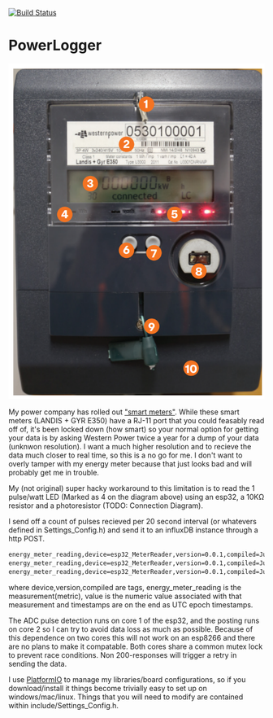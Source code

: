 [![Build Status](https://travis-ci.com/SrzStephen/PowerLogger.svg?branch=master)](https://travis-ci.com/SrzStephen/PowerLogger)
# PowerLogger
![Energy Meter Picture](docs/pics/meter.png)

My power company has rolled out ["smart meters"](https://www.smart-energy.com/industry-sectors/smart-meters/western-power-announces-state-wide-238000-smart-meter-roll-out/). While these smart meters (LANDIS + GYR E350) have a RJ-11 port that you could feasably read off of, it's been locked down (how smart) so your normal option for getting your data is by asking Western Power twice a year for a dump of your data (unknwon resolution). I want a much higher resolution and to recieve the data much closer to real time, so this is a no go for me. I don't want to overly tamper with my energy meter because that just looks bad and will probably get me in trouble.

My (not original) super hacky workaround to this limitation is to read the 1 pulse/watt LED (Marked as 4 on the diagram above) using an esp32, a 10KΩ resistor and a photoresistor (TODO: Connection Diagram). 

I send off a count of pulses recieved per 20 second interval (or whatevers defined in Settings_Config.h) and send it to an influxDB instance through a http POST.
```zsh
energy_meter_reading,device=esp32_MeterReader,version=0.0.1,compiled=Jun 30 2019 value=14 1561897501 
energy_meter_reading,device=esp32_MeterReader,version=0.0.1,compiled=Jun 30 2019 value=23 1561897521
energy_meter_reading,device=esp32_MeterReader,version=0.0.1,compiled=Jun 30 2019 value=15 1561897543 
```
where device,version,compiled are tags, energy_meter_reading is the measurement(metric), value is the numeric value associated with that measurement and timestamps are on the end as UTC epoch timestamps.

The ADC pulse detection runs on core 1 of the esp32, and the posting runs on core 2 so I can try to avoid data loss as much as possible. Because of this dependence on two cores this will not work on an esp8266 and there are no plans to make it compatable. Both cores share a common mutex lock to prevent race conditions. 
Non 200-responses will trigger a retry in sending the data. 

I use [PlatformIO](https://platformio.org/) to manage my libraries/board configurations, so if you download/install it things become trivially easy to set up on windows/mac/linux.
Things that you will need to modify are contained within include/Settings_Config.h.
